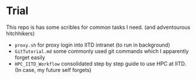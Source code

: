 # Trial
This repo is has some scribles for common tasks I need. (and adventourous hitchhikers)
- `proxy.sh` for proxy login into IITD intranet (to run in background)
- `GitTutorial.md` some commonly used git commands which I apparently forget easily
- `HPC_IITD_Workflow` consolidated step by step guide to use HPC at IITD. (In case, my future self forgets)

